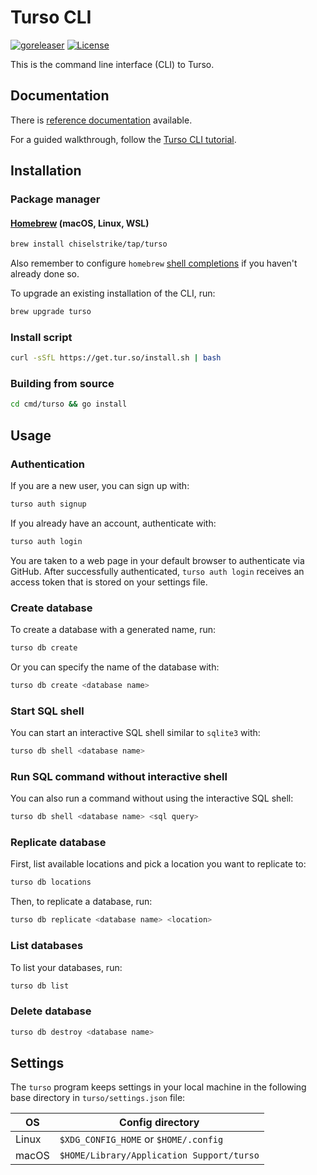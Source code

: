 # Turso CLI

[![goreleaser](https://github.com/tursodatabase/turso-cli/actions/workflows/goreleaser.yml/badge.svg)](https://github.com/tursodatabase/turso-cli/actions/workflows/goreleaser.yml)
[![License](https://img.shields.io/badge/license-MIT-blue)](https://github.com/tursodatabase/turso-cli/blob/main/LICENSE)

This is the command line interface (CLI) to Turso.

## Documentation

There is [reference documentation](https://docs.turso.tech/reference/turso-cli) available.

For a guided walkthrough, follow the [Turso CLI tutorial](https://docs.turso.tech/tutorials/get-started-turso-cli).

## Installation

### Package manager

#### [Homebrew](https://brew.sh) (macOS, Linux, WSL)

```bash
brew install chiselstrike/tap/turso
```

Also remember to configure `homebrew` [shell completions](https://docs.brew.sh/Shell-Completion) if you haven't already done so.

To upgrade an existing installation of the CLI, run:

```bash
brew upgrade turso
```

### Install script

```bash
curl -sSfL https://get.tur.so/install.sh | bash
```

### Building from source

```bash
cd cmd/turso && go install
```

## Usage

### Authentication

If you are a new user, you can sign up with:

```bash
turso auth signup
```

If you already have an account, authenticate with:

```bash
turso auth login
```

You are taken to a web page in your default browser to authenticate via GitHub.
After successfully authenticated, `turso auth login` receives an access token that is stored on your settings file.

### Create database

To create a database with a generated name, run:

```bash
turso db create
```

Or you can specify the name of the database with:

```bash
turso db create <database name>
```

### Start SQL shell

You can start an interactive SQL shell similar to `sqlite3` with:

```bash
turso db shell <database name>
```

### Run SQL command without interactive shell

You can also run a command without using the interactive SQL shell:

```bash
turso db shell <database name> <sql query>
```

### Replicate database

First, list available locations and pick a location you want to replicate to:

```bash
turso db locations
```

Then, to replicate a database, run:

```bash
turso db replicate <database name> <location>
```

### List databases

To list your databases, run:

```bash
turso db list
```

### Delete database

```bash
turso db destroy <database name>
```

## Settings

The `turso` program keeps settings in your local machine in the following base directory in `turso/settings.json` file:

| OS    | Config directory                          |
| ----- | ----------------------------------------- |
| Linux | `$XDG_CONFIG_HOME` or `$HOME/.config`     |
| macOS | `$HOME/Library/Application Support/turso` |
